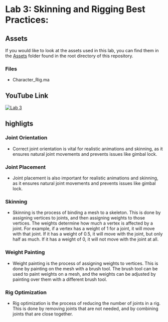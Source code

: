 ﻿# Lab 3: Skinning and Rigging Best Practices:

## Assets
If you would like to look at the assets used in this lab, you can find them in the [Assets](../Assets) folder found in the root directory of this repository.

### Files
- Character_Rig.ma

## YouTube Link
[![Lab 3](https://studio.youtube.com/video/xAV58GWyyYk/edit)](https://youtu.be/xAV58GWyyYk)

## highligts
### Joint Orientation
- Correct joint orientation is vital for realistic animations and skinning, as it ensures natural joint movements and prevents issues like gimbal lock.
### Joint Placement
- Joint placement is also important for realistic animations and skinning, as it ensures natural joint movements and prevents issues like gimbal lock.
### Skinning
- Skinning is the process of binding a mesh to a skeleton. This is done by assigning vertices to joints, and then assigning weights to those vertices. The weights determine how much a vertex is affected by a joint. For example, if a vertex has a weight of 1 for a joint, it will move with that joint. If it has a weight of 0.5, it will move with the joint, but only half as much. If it has a weight of 0, it will not move with the joint at all.
### Weight Painting
- Weight painting is the process of assigning weights to vertices. This is done by painting on the mesh with a brush tool. The brush tool can be used to paint weights on a mesh, and the weights can be adjusted by painting over them with a different brush tool.
### Rig Optimization
- Rig optimization is the process of reducing the number of joints in a rig. This is done by removing joints that are not needed, and by combining joints that are close together.